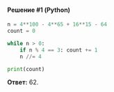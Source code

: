 #### Решение #1 (Python)
```python
n = 4**100 - 4**65 + 16**15 - 64
count = 0

while n > 0:
	if n % 4 == 3: count += 1
	n //= 4

print(count)
```
**Ответ:** 62.
